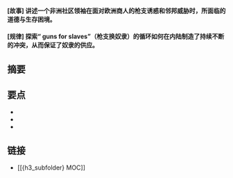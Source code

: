 #### [故事] 讲述一个非洲社区领袖在面对欧洲商人的枪支诱惑和邻邦威胁时，所面临的道德与生存困境。


#### [规律] 探索“ guns for slaves”（枪支换奴隶）的循环如何在内陆制造了持续不断的冲突，从而保证了奴隶的供应。


## 摘要


## 要点

- 
- 
- 

## 链接

- [[{h3_subfolder} MOC]]
